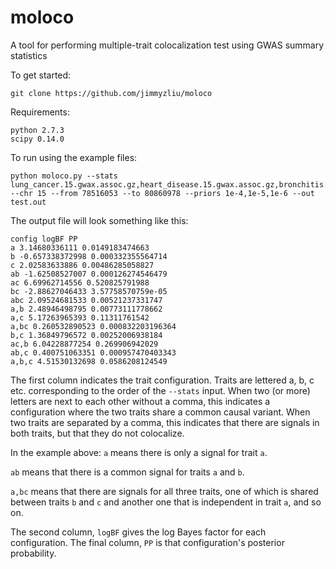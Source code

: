 # moloco
A tool for performing multiple-trait colocalization test using GWAS summary statistics

To get started:
```
git clone https://github.com/jimmyzliu/moloco
```
Requirements:
```
python 2.7.3
scipy 0.14.0
```

To run using the example files:
```
python moloco.py --stats lung_cancer.15.gwax.assoc.gz,heart_disease.15.gwax.assoc.gz,bronchitis.15.gwas.assoc.gz --chr 15 --from 78516053 --to 80860978 --priors 1e-4,1e-5,1e-6 --out test.out
```

The output file will look something like this:
```
config logBF PP
a 3.14680336111 0.0149183474663
b -0.657338372998 0.000332355564714
c 2.02583633886 0.00486285058827
ab -1.62508527007 0.000126274546479
ac 6.69962714556 0.520825791988
bc -2.88627046433 3.57758570759e-05
abc 2.09524681533 0.00521237331747
a,b 2.48946498795 0.00773111778662
a,c 5.17263965393 0.11311761542
a,bc 0.260532890523 0.000832203196364
b,c 1.36849796572 0.00252006938184
ac,b 6.04228877254 0.269906942029
ab,c 0.400751063351 0.000957470403343
a,b,c 4.51530132698 0.0586208124549
```

The first column indicates the trait configuration. Traits are lettered a, b, c etc. corresponding to the order of the ```--stats``` input. When two (or more) letters are next to each other without a comma, this indicates a configuration where the two traits share a common causal variant. When two traits are separated by a comma, this indicates that there are signals in both traits, but that they do not colocalize.

In the example above: ```a``` means there is only a signal for trait ```a```.

```ab``` means that there is a common signal for traits ```a``` and ```b```.

```a,bc``` means that there are signals for all three traits, one of which is shared between traits ```b``` and ```c``` and another one that is independent in trait ```a```, and so on.

The second column, ```logBF``` gives the log Bayes factor for each configuration. The final column, ```PP``` is that configuration's posterior probability.

